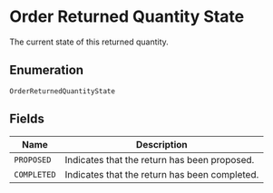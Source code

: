 
# Order Returned Quantity State

The current state of this returned quantity.

## Enumeration

`OrderReturnedQuantityState`

## Fields

| Name | Description |
|  --- | --- |
| `PROPOSED` | Indicates that the return has been proposed. |
| `COMPLETED` | Indicates that the return has been completed. |

